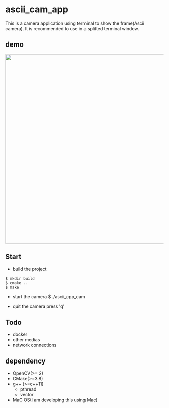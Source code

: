 # ascii_cam_app

This is a camera application using terminal to show the frame(Ascii camera).
It is recommended to use in a splitted terminal window.

## demo
<img src="https://github.com/sxiaobaibai/ascii_cam_app/blob/master/assets/demo.gif?raw=true" width="600px">

## Start
- build the project
```
$ mkdir build
$ cmake ..
$ make
```

- start the camera
$ ./ascii_cpp_cam

- quit the camera
press 'q'

## Todo
- docker
- other medias
- network connections

## dependency
- OpenCV(>= 2)
- CMake(>=3.8)
- g++ (>=c++11)
  - pthread
  - vector
- MaC OS(I am developing this using Mac)
